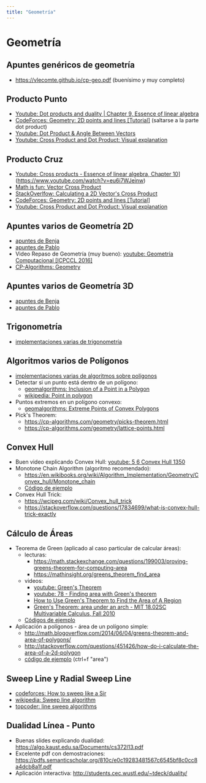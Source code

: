 ```yaml
---
title: "Geometría"
---
```



# Geometría

## Apuntes genéricos de geometría

- <https://vlecomte.github.io/cp-geo.pdf> (buenísimo y muy completo)

## Producto Punto
  - [Youtube: Dot products and duality | Chapter 9, Essence of linear algebra](https://www.youtube.com/watch?v=LyGKycYT2v0)
  - [CodeForces: Geometry: 2D points and lines [Tutorial]](https://codeforces.com/blog/entry/48122) (saltarse a la parte dot product)
  - [Youtube: Dot Product & Angle Between Vectors](https://www.youtube.com/watch?v=p8BZTFNSKIw)
  - [Youtube: Cross Product and Dot Product: Visual explanation](https://www.youtube.com/watch?v=h0NJK4mEIJU)

## Producto Cruz
  - [Youtube: Cross products - Essence of linear algebra, Chapter 10](https://www.youtube.com/watch?v=eu6i7WJeinw)](https://www.youtube.com/watch?v=eu6i7WJeinw)
  - [Math is fun: Vector Cross Product](https://www.mathsisfun.com/algebra/vectors-cross-product.html)
  - [StackOverlfow: Calculating a 2D Vector's Cross Product](https://stackoverflow.com/questions/243945/calculating-a-2d-vectors-cross-product)
  - [CodeForces: Geometry: 2D points and lines [Tutorial]](https://codeforces.com/blog/entry/48122)
  - [Youtube: Cross Product and Dot Product: Visual explanation](https://www.youtube.com/watch?v=h0NJK4mEIJU)

## Apuntes varios de Geometría 2D

- [apuntes de Benja](https://github.com/BenjaminRubio/CompetitiveProgramming/blob/master/Material/Geometry/2D.cpp)
- [apuntes de Pablo](https://github.com/PabloMessina/Competitive-Programming-Material/blob/master/Geometry/2D.cpp)
- Video Repaso de Geometría (muy bueno): [youtube: Geometría Computacional [ICPCCL 2016]](https://youtu.be/nk5ejrBWORw?list=PL-c_98SOXhxaXMMfnemh2ihniZsj57L8-)
- [CP-Algorithms: Geometry](https://cp-algorithms.com/geometry/basic-geometry.html)

## Apuntes varios de Geometría 3D

- [apuntes de Benja](https://github.com/BenjaminRubio/CompetitiveProgramming/blob/master/Material/Geometry/3D.cpp)
- [apuntes de Pablo](https://github.com/PabloMessina/Competitive-Programming-Material/blob/master/Geometry/3D.cpp)
  
## Trigonometría

- [implementaciones varias de trigonometría](https://github.com/PabloMessina/Competitive-Programming-Material/blob/master/Geometry/Trigonometry.cpp)

## Algoritmos varios de Polígonos

- [implementaciones varias de algoritmos sobre polígonos](https://github.com/PabloMessina/Competitive-Programming-Material/blob/master/Geometry/PolygonAlgorithms.cpp)
- Detectar si un punto está dentro de un polígono:
  - [geomalgorithms: Inclusion of a Point in a Polygon](http://geomalgorithms.com/a03-_inclusion.html)
  - [wikipedia: Point in polygon](https://en.wikipedia.org/wiki/Point_in_polygon)
- Puntos extremos en un polígono convexo:
  - [geomalgorithms: Extreme Points of Convex Polygons](http://geomalgorithms.com/a14-_extreme_pts.html)
- Pick's Theorem:
  - <https://cp-algorithms.com/geometry/picks-theorem.html>
  - <https://cp-algorithms.com/geometry/lattice-points.html>

## Convex Hull

- Buen video explicando Convex Hull: [youtube: 5 6 Convex Hull 1350](https://www.youtube.com/watch?v=wRTGDig3jx8)
- Monotone Chain Algorithm (algoritmo recomendado):
  - <https://en.wikibooks.org/wiki/Algorithm_Implementation/Geometry/Convex_hull/Monotone_chain>
  - [Código de ejemplo](https://github.com/PabloMessina/Competitive-Programming-Material/blob/master/Geometry/ConvexHull.cpp)
- Convex Hull Trick:
  - <https://wcipeg.com/wiki/Convex_hull_trick>
  - <https://stackoverflow.com/questions/17834699/what-is-convex-hull-trick-exactly>

## Cálculo de Áreas

- Teorema de Green (aplicado al caso particular de calcular áreas):
  - lecturas:
    - <https://math.stackexchange.com/questions/199003/proving-greens-theorem-for-computing-area>
    - <https://mathinsight.org/greens_theorem_find_area>
  - videos:
    - [youtube: Green's Theorem](https://www.youtube.com/watch?v=a_zdFvYXX_c)
    - [youtube: 78 - Finding area with Green's theorem](https://www.youtube.com/watch?v=42vEvHpXYP8)
    - [How to Use Green's Theorem to Find the Area of A Region](https://www.youtube.com/watch?v=w3ugdu0oFgE)
    - [Green's Theorem: area under an arch - MIT 18.02SC Multivariable Calculus, Fall 2010](https://www.youtube.com/watch?v=KXof0q88xbg)
  - [Códigos de ejemplo](https://github.com/PabloMessina/Competitive-Programming-Material/blob/master/Geometry/GreensTheorem.cpp)
- Aplicación a polígonos - área de un polígono simple:
  - <http://math.blogoverflow.com/2014/06/04/greens-theorem-and-area-of-polygons/>
  - <http://stackoverflow.com/questions/451426/how-do-i-calculate-the-area-of-a-2d-polygon>
  - [código de ejemplo](https://github.com/PabloMessina/Competitive-Programming-Material/blob/master/Geometry/PolygonAlgorithms.cpp) (ctrl+f "area")

## Sweep Line y Radial Sweep Line

- [codeforces: How to sweep like a Sir](http://codeforces.com/blog/entry/20377)
- [wikipedia: Sweep line algorithm](https://en.wikipedia.org/wiki/Sweep_line_algorithm)
- [topcoder: line sweep algorithms](https://www.topcoder.com/community/data-science/data-science-tutorials/line-sweep-algorithms/)  
  
## Dualidad Línea - Punto

- Buenas slides explicando dualidad: <https://algo.kaust.edu.sa/Documents/cs372l13.pdf>
- Excelente pdf con demostraciones: <https://pdfs.semanticscholar.org/810c/e0c19283481567c6545bf8c0cc8a4dcb8a1f.pdf>
- Aplicación interactiva: <http://students.cec.wustl.edu/~tdeck/duality/>

